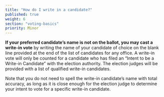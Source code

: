 ```yaml
---
title: "How do I write in a candidate?"
published: true
weight: 6
section: "voting-basics"
priority: Minor
---
```


**If your preferred candidate’s name is not on the ballot, you may cast a write-in vote** by writing the name of your candidate of choice on the blank line provided at the end of the list of candidates for any office. A write-in vote will only be counted for a candidate who has filed an “Intent to be a Write-in Candidate” with the election authority. The election judges will be provided with a list of qualified write-in candidates.  

Note that you do not need to spell the write-in candidate’s name with total accuracy, as long as it is close enough for the election judge to determine your intent to vote for a specific write-in candidate.
